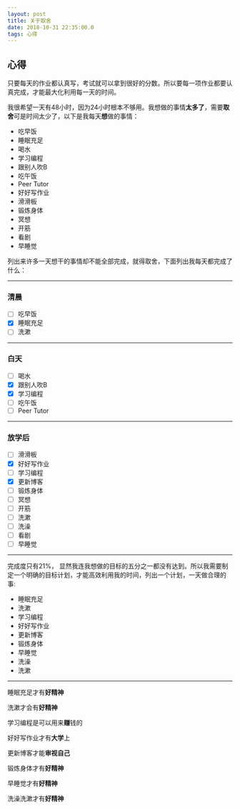 ```yaml
---
layout: post
title: 关于取舍
date: 2018-10-31 22:35:00.0
tags: 心得
---
```

## 心得
只要每天的作业都认真写，考试就可以拿到很好的分数。所以要每一项作业都要认真完成，才能最大化利用每一天的时间。

我很希望一天有48小时，因为24小时根本不够用。我想做的事情**太多了**，需要**取舍**可是时间太少了，以下是我每天**想**做的事情：
* 吃早饭
* 睡眠充足
* 喝水
* 学习编程
* 跟别人吹B
* 吃午饭
* Peer Tutor 
* 好好写作业
* 滑滑板
* 锻炼身体
* 冥想
* 开筋
* 看剧
* 早睡觉

列出来许多一天想干的事情却不能全部完成，就得取舍，下面列出我每天都完成了什么：

---
### 清晨
- [ ] 吃早饭
- [x] 睡眠充足
- [ ] 洗漱

---
### 白天
- [ ] 喝水
- [x] 跟别人吹B
- [x] 学习编程
- [ ] 吃午饭
- [ ] Peer Tutor
  
---
### 放学后
- [ ] 滑滑板
- [x] 好好写作业
- [ ] 学习编程
- [X] 更新博客
- [ ] 锻炼身体
- [ ] 冥想
- [ ] 开筋
- [ ] 洗漱
- [ ] 洗澡
- [ ] 看剧
- [ ] 早睡觉

---
完成度只有21%， 显然我连我想做的目标的五分之一都没有达到。所以我需要制定一个明确的目标计划，才能高效利用我的时间，列出一个计划，一天做合理的事:
* 睡眠充足
* 洗漱
* 学习编程
* 好好写作业
* 更新博客
* 锻炼身体
* 早睡觉
* 洗澡
* 洗漱

---

睡眠充足才有**好精神**

洗漱才会有**好精神**

学习编程是可以用来**赚**钱的

好好写作业才有**大学**上

更新博客才能**审视自己**

锻炼身体才有**好精神**

早睡觉才有**好精神**

洗澡洗漱才有**好精神**



